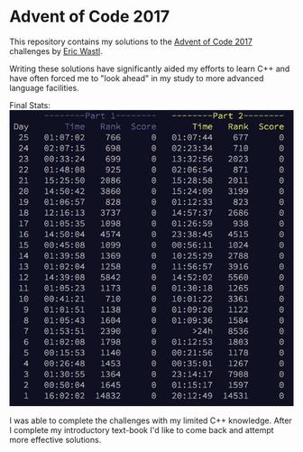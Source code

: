 # Advent of Code 2017

This repository contains my solutions to the [Advent of Code 2017](http://adventofcode.com) challenges by [Eric Wastl](https://github.com/topaz).

Writing these solutions have significantly aided my efforts to learn C++ and have often forced me to "look ahead" in my study to more advanced language facilities.

Final Stats:
![Advent of Code 2017 completion stats](./FinalStats.png)

I was able to complete the challenges with my limited C++ knowledge. After I complete my introductory text-book I'd like to come back and attempt more effective solutions.
